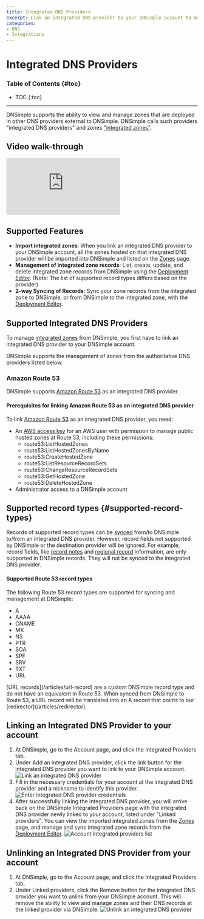 ```yaml
---
title: Integrated DNS Providers
excerpt: Link an integrated DNS provider to your DNSimple account to manage zones at other authoritative DNS providers within DNSimple.
categories:
- DNS
- Integrations
---
```


# Integrated DNS Providers

### Table of Contents {#toc}

* TOC
{:toc}

---

DNSimple supports the ability to view and manage zones that are deployed in other DNS providers external to DNSimple. DNSimple calls such providers "integrated DNS providers" and zones ["integrated zones"](/articles/managing-integrated-zones).

## Video walk-through

<div class="mb4 aspect-ratio aspect-ratio--16x9 z-0">
  <iframe src="https://www.youtube.com/embed/4LsTT0pgBaQ" class="aspect-ratio--object" frameborder="0" allow="accelerometer; autoplay; clipboard-write; encrypted-media; gyroscope; picture-in-picture" allowfullscreen=""></iframe>
</div>

## Supported Features

- **Import integrated zones**: When you link an integrated DNS provider to your DNSimple account, all the zones hosted on that integrated DNS provider will be imported into DNSimple and listed on the [Zones](/articles/managing-integrated-zones) page.
- **Management of integrated zone records**: List, create, update, and delete integrated zone records from DNSimple using the [Deployment Editor](/articles/deployment-editor). (Note: The list of supported record types differs based on the provider)
- **2-way Syncing of Records**: Sync your zone records from the integrated zone to DNSimple, or from DNSimple to the integrated zone, with the [Deployment Editor](/articles/deployment-editor#record-syncing).

## Supported Integrated DNS Providers

To manage [integrated zones](/articles/managing-integrated-zones) from DNSimple, you first have to link an integrated DNS provider to your DNSimple account.

DNSimple supports the management of zones from the authoritative DNS providers listed below.

### Amazon Route 53

DNSimple supports [Amazon Route 53](https://aws.amazon.com/route53/) as an integrated DNS provider.

#### Prerequisites for linking Amazon Route 53 as an integrated DNS provider

To link [Amazon Route 53](https://aws.amazon.com/route53/) as an integrated DNS provider, you need:

- An [AWS access key](https://docs.aws.amazon.com/IAM/latest/UserGuide/id_credentials_access-keys.html) for an AWS user with permission to manage public hosted zones at Route 53, including these permissions:
  - route53:ListHostedZones
  - route53:ListHostedZonesByName
  - route53:CreateHostedZone
  - route53:ListResourceRecordSets
  - route53:ChangeResourceRecordSets
  - route53:GetHostedZone
  - route53:DeleteHostedZone
- Administrator access to a DNSimple account

## Supported record types {#supported-record-types}

Records of supported record types can be [synced](/articles/deployment-editor#record-syncing) from/to DNSimple to/from an integrated DNS provider.
However, record fields not supported by DNSimple or the destination provider will be ignored. For example, record fields, like [record notes](/articles/record-notes) and [regional record](/articles/regional-records) information, are only supported in DNSimple records. They will not be synced to the integrated DNS provider.

#### Supported Route 53 record types

The following Route 53 record types are supported for syncing and management at DNSimple:

- A
- AAAA
- CNAME
- MX
- NS
- PTR
- SOA
- SPF
- SRV
- TXT
- URL

<note>
[URL records](/articles/url-record) are a custom DNSimple record type and do not have an equivalent in Route 53. When synced from DNSimple to Route 53, a URL record will be translated into an A record that points to our [redirector](/articles/redirector).
</note>

## Linking an Integrated DNS Provider to your account

1. At DNSimple, go to the <label>Account</label> page, and click the <label>Integrated Providers</label> tab.
1. Under <label>Add an integrated DNS provider<label>, click the link button for the integrated DNS provider you want to link to your DNSimple account.
![Link an integrated DNS provider](/files/account-integrated-provider-link.png)
1. Fill in the necessary credentials for your account at the integrated DNS provider and a nickname to identify this provider.
![Enter integrated DNS provider credentials](/files/account-external-provider-link-credentials.png)
1. After successfully linking the integrated DNS provider, you will arrive back on the DNSimple Integrated Providers page with the integrated DNS provider newly linked to your account, listed under "Linked providers". You can view the imported integrated zones from the [Zones](/articles/managing-integrated-zones) page, and manage and sync integrated zone records from the [Deployment Editor](/articles/deployment-editor).
![Account integrated providers list](/files/account-integrated-providers.png)

## Unlinking an Integrated DNS Provider from your account

1. At DNSimple, go to the <label>Account</label> page, and click the <label>Integrated Providers</label> tab.
1. Under <label>Linked providers<label>, click the <label>Remove</label> button for the integrated DNS provider you want to unlink from your DNSimple account. This will remove the ability to view and manage zones and their DNS records at the linked provider via DNSimple.
![Unlink an integrated DNS provider](/files/account-integrated-provider-unlink.png)
